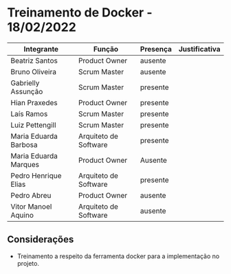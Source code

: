 # Treinamento de Docker - 18/02/2022




| Integrante|Função|Presença|Justificativa|
|--------------|-------------|-------|----------------------|
| Beatriz Santos | Product Owner |ausente | 
| Bruno Oliveira | Scrum Master |ausente | |  
| Gabrielly Assunção |Scrum Master |presente | |  
| Hian Praxedes |Product Owner |presente | |  
| Laís Ramos |Scrum Master | presente| |  
| Luiz Pettengill |Scrum Master |presente | |  
| Maria Eduarda Barbosa |Arquiteto de Software |presente | |  
| Maria Eduarda Marques |Product Owner |Ausente | 
| Pedro Henrique Elias |Arquiteto de Software |presente | |  
| Pedro Abreu |Product Owner |ausente | |  
| Vitor Manoel Aquino|Arquiteto de Software |ausente | |


	
## Considerações 

- Treinamento a respeito da ferramenta docker para a implementação no projeto.
